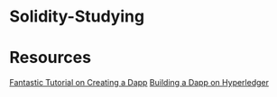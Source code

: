 # Solidity-Studying

# Resources

[Fantastic Tutorial on Creating a Dapp](https://medium.com/@merunasgrincalaitis/the-ultimate-end-to-end-tutorial-to-create-and-deploy-a-fully-descentralized-dapp-in-ethereum-18f0cf6d7e0e)
[Building a Dapp on Hyperledger](https://medium.com/@mycoralhealth/build-a-dapp-on-hyperledger-the-easy-way-178c39e503fa)

